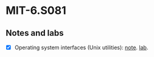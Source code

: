 # MIT-6.S081

## Notes and labs

- [x] Operating system interfaces (Unix utilities): [note](https://github.com/Bowser/MIT-6.S081/blob/master/notes/operating-system-interfaces.md). [lab](https://github.com/Bowser/MIT-6.S081/blob/master/labs/unix-utilities).

